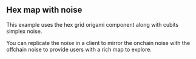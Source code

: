## Hex map with noise

This example uses the hex grid origami component along with cubits simplex noise.

You can replicate the noise in a client to mirror the onchain noise with the offchain noise to provide users with a rich map to explore.
